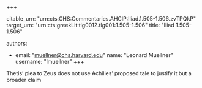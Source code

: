 +++


citable_urn: "urn:cts:CHS:Commentaries.AHCIP:Iliad.1.505-1.506.zvTPQkP"
target_urn: "urn:cts:greekLit:tlg0012.tlg001:1.505-1.506"
title: "Iliad 1.505-1.506"

authors:
- email: "muellner@chs.harvard.edu"
  name: "Leonard Muellner"
  username: "lmuellner"
+++

<p>Thetis’ plea to Zeus does not use Achilles’ proposed tale to justify it but a broader claim</p>